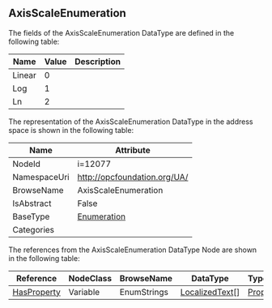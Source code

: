 <!-- datatype -->
## AxisScaleEnumeration
  
<!-- end of description -->
The fields of the AxisScaleEnumeration DataType are defined in the following table:  

|Name|Value| Description|
|---|---|---|
|Linear|0||
|Log|1||
|Ln|2||

The representation of the AxisScaleEnumeration DataType in the address space is shown in the following table:  

|Name|Attribute|
|---|---|
|NodeId|i=12077|
|NamespaceUri|http://opcfoundation.org/UA/|
|BrowseName|AxisScaleEnumeration|
|IsAbstract|False|
|BaseType|[Enumeration](../../DataTypes/Enumeration/readme.md)|
|Categories||

The references from the AxisScaleEnumeration DataType Node are shown in the following table:  

|Reference|NodeClass|BrowseName|DataType|TypeDefinition|ModellingRule|
|---|---|---|---|---|---|
|[HasProperty](../../ReferenceTypes/HasProperty/readme.md)|Variable|EnumStrings|[LocalizedText](../../DataTypes/LocalizedText/readme.md)[]|[PropertyType](../../VariableTypes/PropertyType/readme.md)|[Mandatory](../../Objects/Mandatory/readme.md)|

